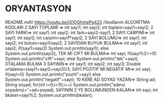 # ORYANTASYON
README.mdV
https://youtu.be/i31OGhmsPq422
//kodlarım
ALGORİTMA  KODLARI
2 SAYI TOPLAMI => 
int sayi1; int sayi2;  int toplam=sayi1+sayi2;
2 SAYI FARKI=>
int sayi1; int sayi2; int fark=sayi2-sayi1;
2 SAYI CARPIMI=>
int sayi1; int sayi2; int carpim=sayi1*sayi2;
2 SAYI BOLUMU=>
int sayi1; int sayi2; int bolum=sayi1/sayi2;
2 SAYIDAN BUYUK BULMA=>
int sayi1; int sayi2;  if(sayi1>sayi2)  System.out.println(sayi1);  else System.out.println(sayi2);
TEK MI CIFT MI BULMA=>
int sayi; if(sayi%2==0)  System.out.println("cift"+sayi; else  System.out.println("tek"+sayi);
OTALAMA BULMA 3 SAYININ=>
int sayi1; int sayi2; int sayi3; Double ortalama=(sayi1+sayi2+sayi3)/3;
SAYI POZITIF MI NEGATIF MI=>
int sayi; if(sayi>0) System.out.println("poziti"+sayi) else  System.out.println("negatif"+sayi);
10 KERE AD SOYAD YAZAN=>
String ad; String soyad; for(int i=0;i<10;i++) System.out.println("adınız soyadınız="+ad+soyad);
SAYININ 2 YE BOLUMUNDEN KALAN=>
int sayi; int bkalan=sayi%2;  System.out.println(bkalan);



